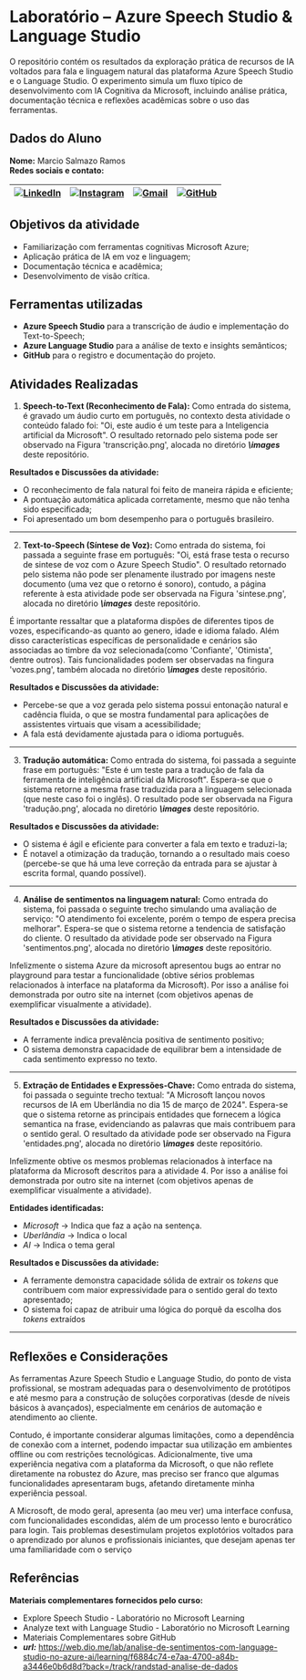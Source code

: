 # Laboratório – Azure Speech Studio & Language Studio

O repositório contém os resultados da exploração prática de recursos de IA voltados para fala e linguagem natural das plataforma Azure Speech Studio e o Language Studio. O experimento simula um fluxo típico de desenvolvimento com IA Cognitiva da Microsoft, incluindo análise prática, documentação técnica e reflexões acadêmicas sobre o uso das ferramentas.

## Dados do Aluno
**Nome:** Marcio Salmazo Ramos \
**Redes sociais e contato:**

| [![LinkedIn](https://img.shields.io/badge/LinkedIn-0077B5?style=for-the-badge&logo=linkedin&logoColor=white)](https://www.linkedin.com/in/marcio-ramos-b94669235) | [![Instagram](https://img.shields.io/badge/-Instagram-%23E4405F?style=for-the-badge&logo=instagram&logoColor=white)](https://www.instagram.com/marcio.salmazo) | [![Gmail](https://img.shields.io/badge/Gmail-333333?style=for-the-badge&logo=gmail&logoColor=red)](mailto:contato.marcio.salmazo19@gmail.com) | [![GitHub](https://img.shields.io/badge/GitHub-0077B5?style=for-the-badge&logo=github&logoColor=white)](https://github.com/Marcio-Salmazo) |
|---|---|---|---|

## Objetivos da atividade

* Familiarização com ferramentas cognitivas Microsoft Azure;
* Aplicação prática de IA em voz e linguagem;
* Documentação técnica e acadêmica;
* Desenvolvimento de visão crítica.

## Ferramentas utilizadas

* **Azure Speech Studio** para a transcrição de áudio e implementação do Text-to-Speech;
* **Azure Language Studio**	para a análise de texto e insights semânticos;
* **GitHub** para o registro e documentação do projeto.

## Atividades Realizadas

1. **Speech-to-Text (Reconhecimento de Fala):** 
Como entrada do sistema, é gravado um áudio curto em português, no contexto desta atividade o conteúdo falado foi: "Oi, este audio é um teste para a Inteligencia artificial da Microsoft". O resultado retornado pelo sistema pode ser observado na Figura 'transcrição.png', alocada no diretório ***\images*** deste repositório.

**Resultados e Discussões da atividade:**

* O reconhecimento de fala natural foi feito de maneira rápida e eficiente;
* A pontuação automática aplicada corretamente, mesmo que não tenha sido especificada;
* Foi apresentado um bom desempenho para o português brasileiro.

---

2. **Text-to-Speech (Síntese de Voz):** 
Como entrada do sistema, foi passada a seguinte frase em português: "Oi, está frase testa o recurso de sintese de voz com o Azure Speech Studio". O resultado retornado pelo sistema não pode ser plenamente ilustrado por imagens neste documento (uma vez que o retorno é sonoro), contudo, a página referente à esta atividade pode ser observada na Figura 'sintese.png', alocada no diretório ***\images*** deste repositório.

É importante ressaltar que a plataforma dispões de diferentes tipos de vozes, especificando-as quanto ao genero, idade e idioma falado. Além disso características específicas de personalidade e cenários são associadas ao timbre da voz selecionada(como 'Confiante', 'Otimista', dentre outros). Tais funcionalidades podem ser observadas na fingura 'vozes.png', também alocada no diretório ***\images*** deste repositório.

**Resultados e Discussões da atividade:**

* Percebe-se que a voz gerada pelo sistema possui entonação natural e cadência fluida, o que se mostra fundamental para aplicações de assistentes virtuais que visam a acessibilidade;
* A fala está devidamente ajustada para o idioma português.

---

3. **Tradução automática:** 
Como entrada do sistema, foi passada a seguinte frase em português: "Este é um teste para a tradução de fala da ferramenta de inteligência artificial da Microsoft". Espera-se que o sistema retorne a mesma frase traduzida para a linguagem selecionada (que neste caso foi o inglês). O resultado pode ser observada na Figura 'tradução.png', alocada no diretório ***\images*** deste repositório.


**Resultados e Discussões da atividade:**

* O sistema é ágil e eficiente para converter a fala em texto e traduzi-la;
* É notavel a otimização da tradução, tornando a o resultado mais coeso (percebe-se que há uma leve correção da entrada para se ajustar à escrita formal, quando possível).

---

4. **Análise de sentimentos na linguagem natural:** 
Como entrada do sistema, foi passada o seguinte trecho simulando uma avaliação de serviço: "O atendimento foi excelente, porém o tempo de espera precisa melhorar". Espera-se que o sistema retorne  a tendencia de satisfação do cliente. O resultado da atividade pode ser observado na Figura 'sentimentos.png', alocada no diretório ***\images*** deste repositório.

Infelizmente o sistema Azure da microsoft apresentou bugs ao entrar no playground para testar a funcionalidade (obtive sérios problemas relacionados à interface na plataforma da Microsoft). Por isso a análise foi demonstrada por outro site na internet (com objetivos apenas de exemplificar visualmente a atividade).

**Resultados e Discussões da atividade:**

* A ferramente indica prevalência positiva de sentimento positivo;
* O sistema demonstra capacidade de equilibrar bem a intensidade de cada sentimento expresso no texto.

---

5. **Extração de Entidades e Expressões-Chave:** 
Como entrada do sistema, foi passada o seguinte trecho textual: "A Microsoft lançou novos recursos de IA em Uberlândia no dia 15 de março de 2024". Espera-se que o sistema retorne as principais entidades que fornecem a lógica semantica na frase, evidenciando as palavras que mais contribuem para o sentido geral. O resultado da atividade pode ser observado na Figura 'entidades.png', alocada no diretório ***\images*** deste repositório.

Infelizmente obtive os mesmos problemas relacionados à interface na plataforma da Microsoft descritos para a atividade 4. Por isso a análise foi demonstrada por outro site na internet (com objetivos apenas de exemplificar visualmente a atividade).

**Entidades identificadas:**

* *Microsoft* &rarr; Indica que faz a ação na sentença.
* *Uberlândia* &rarr; Indica o local
* *AI* &rarr; Indica o tema geral

**Resultados e Discussões da atividade:**

* A ferramente demonstra capacidade sólida de extrair os *tokens* que contribuem com maior expressividade para o sentido geral do texto apresentado;
* O sistema foi capaz de atribuir uma lógica do porquê da escolha dos *tokens* extraídos

---

## Reflexões e Considerações

As ferramentas Azure Speech Studio e Language Studio, do ponto de vista profissional, se mostram adequadas para o desenvolvimento de protótipos e até mesmo para a construção de soluções corporativas (desde de níveis básicos à avançados), especialmente em cenários de automação e atendimento ao cliente.

Contudo, é importante considerar algumas limitações, como a dependência de conexão com a internet, podendo impactar sua utilização em ambientes offline ou com restrições tecnológicas. Adicionalmente, tive uma experiência negativa com a plataforma da Microsoft, o que não reflete diretamente na robustez do Azure, mas preciso ser franco que algumas funcionalidades apresentaram bugs, afetando diretamente minha experiência pessoal.

A Microsoft, de modo geral, apresenta (ao meu ver) uma interface confusa, com funcionalidades escondidas, além de um processo lento e burocrático para login. Tais problemas desestimulam projetos explotórios voltados para o aprendizado por alunos e profissionais iniciantes, que desejam apenas ter uma familiaridade com o serviço


## Referências

**Materiais complementares fornecidos pelo curso:**
* Explore Speech Studio - Laboratório no Microsoft Learning
* Analyze text with Language Studio - Laboratório no Microsoft Learning
* Materiais Complementares sobre GitHub 
* ***url:*** https://web.dio.me/lab/analise-de-sentimentos-com-language-studio-no-azure-ai/learning/f6884c74-e7aa-4700-a84b-a3446e0b6d8d?back=/track/randstad-analise-de-dados
